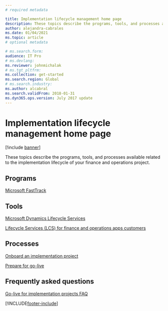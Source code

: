 ```yaml
---
# required metadata

title: Implementation lifecycle management home page
description: These topics describe the programs, tools, and processes available that are related to the implementation lifecycle of your finance and operations project.
author: alejandra-cabrales
ms.date: 01/04/2021
ms.topic: article
# optional metadata

# ms.search.form:  
audience: IT Pro
# ms.devlang: 
ms.reviewer: johnmichalak
# ms.tgt_pltfrm: 
ms.collection: get-started
ms.search.region: Global
# ms.search.industry: 
ms.author: alcabral
ms.search.validFrom: 2018-01-31
ms.dyn365.ops.version: July 2017 update
---
```


# Implementation lifecycle management home page

[!include [banner](../../../finance/includes/banner.md)]

These topics describe the programs, tools, and processes available related to the implementation lifecycle of your finance and operations project.

## Programs

[Microsoft FastTrack](/dynamics365/fasttrack/)

## Tools

[Microsoft Dynamics Lifecycle Services](https://lcs.dynamics.com)

[Lifecycle Services (LCS) for finance and operations apps customers](../lifecycle-services/lcs-works-lcs.md)

## Processes

[Onboard an implementation project](onboard.md)

[Prepare for go-live](prepare-go-live.md)

## Frequently asked questions

[Go-live for implementation projects FAQ](go-live-faq.md)


[!INCLUDE[footer-include](../../../includes/footer-banner.md)]
